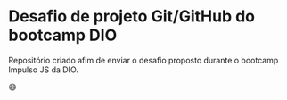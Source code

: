 # Desafio de projeto Git/GitHub do bootcamp DIO

Repositório criado afim de enviar o desafio proposto durante o bootcamp Impulso JS da DIO.

😄
